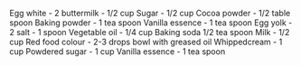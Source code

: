 Egg white - 2
buttermilk - 1/2 cup
Sugar - 1/2 cup
Cocoa powder - 1/2 table spoon
Baking powder - 1 tea spoon
Vanilla essence - 1 tea spoon
Egg yolk - 2
salt - 1 spoon
Vegetable oil - 1/4 cup
Baking soda 1/2 tea spoon
Milk - 1/2 cup
Red food colour - 2-3 drops
bowl with greased oil
Whippedcream - 1 cup
Powdered sugar - 1 cup
Vanilla essence - 1 tea spoon
